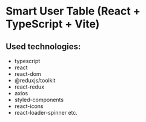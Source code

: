 # Smart User Table (React + TypeScript + Vite)

## Used technologies:

- typescript
- react
- react-dom
- @reduxjs/toolkit
- react-redux
- axios
- styled-components
- react-icons
- react-loader-spinner etc.
